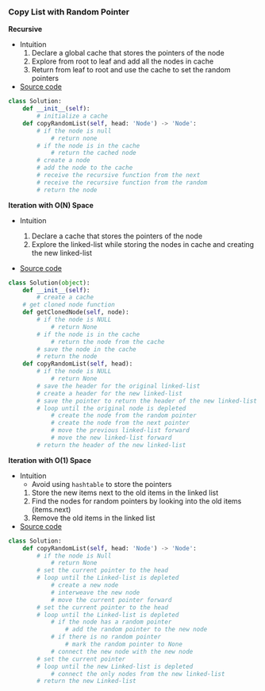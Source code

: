 ### Copy List with Random Pointer
**Recursive**
- Intuition
    1. Declare a global cache that stores the pointers of the node
    1. Explore from root to leaf and add all the nodes in cache 
    1. Return from leaf to root and use the cache to set the random pointers 
- [Source code](source/Recursive.py)
```python
class Solution:
    def __init__(self):
        # initialize a cache
    def copyRandomList(self, head: 'Node') -> 'Node':
        # if the node is null
            # return none
        # if the node is in the cache
            # return the cached node
        # create a node
        # add the node to the cache
        # receive the recursive function from the next
        # receive the recursive function from the random
        # return the node
```

**Iteration with O(N) Space**
- Intuition
    1. Declare a cache that stores the pointers of the node
    2. Explore the linked-list while storing the nodes in cache and creating the new linked-list

- [Source code](source/Iteration.py)
```python
class Solution(object):
    def __init__(self):
        # create a cache
    # get cloned node function
    def getClonedNode(self, node):
        # if the node is NULL
            # return None
        # if the node is in the cache
            # return the node from the cache
        # save the node in the cache
        # return the node
    def copyRandomList(self, head):
        # if the node is NULL
            # return None
        # save the header for the original linked-list
        # create a header for the new linked-list
        # save the pointer to return the header of the new linked-list
        # loop until the original node is depleted
            # create the node from the random pointer
            # create the node from the next pointer
            # move the previous linked-list forward
            # move the new linked-list forward
        # return the header of the new linked-list
```

**Iteration with O(1) Space**
- Intuition
    - Avoid using `hashtable` to store the pointers 
    1. Store the new items next to the old items in the linked list 
    2. Find the nodes for random pointers by looking into the old items (items.next)
    3. Remove the old items in the linked list    
- [Source code](source/Iteration2.py)
```python
class Solution:
    def copyRandomList(self, head: 'Node') -> 'Node':
        # if the node is Null
            # return None
        # set the current pointer to the head
        # loop until the Linked-list is depleted
            # create a new node
            # interweave the new node
            # move the current pointer forward
        # set the current pointer to the head
        # loop until the Linked-list is depleted
            # if the node has a random pointer
                # add the random pointer to the new node
            # if there is no random pointer
                # mark the random pointer to None
            # connect the new node with the new node
        # set the current pointer
        # loop until the new Linked-list is depleted
            # connect the only nodes from the new linked-list
        # return the new Linked-list
```